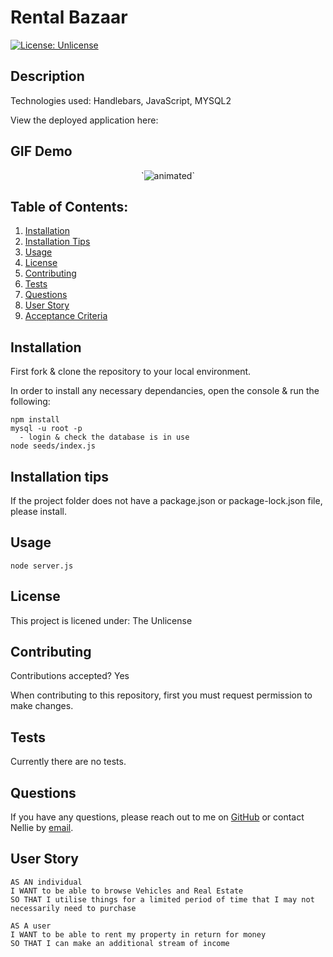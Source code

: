 # Rental Bazaar
[![License: Unlicense](https://img.shields.io/badge/license-Unlicense-blue.svg)](http://unlicense.org/)


## Description
<enter description here>

Technologies used: Handlebars, JavaScript, MYSQL2

View the deployed application here: <placeholder>

## GIF Demo

<p align="center">
  `<img src=" < URL LINK TO GO HERE> " alt="animated" />`
</p>


## Table of Contents:
1. [Installation](#installation)
2. [Installation Tips](#installation-tips)
3. [Usage](#usage)
4. [License](#license)
5. [Contributing](#contributing)
6. [Tests](#tests)
7. [Questions](#questions)
8. [User Story](#user-story)
9. [Acceptance Criteria](#acceptance-criteria)

## Installation
First fork & clone the repository to your local environment.

In order to install any necessary dependancies, open the console & run the following:
```
npm install
mysql -u root -p
  - login & check the database is in use
node seeds/index.js
```

## Installation tips
If the project folder does not have a package.json or package-lock.json file, please install.

## Usage
```
node server.js
```

## License
This project is licened under:
The Unlicense

## Contributing

Contributions accepted? Yes

When contributing to this repository, first you must request permission to make changes.

## Tests
Currently there are no tests.

## Questions
If you have any questions, please reach out to me on [GitHub](https://github.com./8nd8) or contact Nellie by [email](mailto:nelliexdavies@gmail.com).

## User Story
```
AS AN individual
I WANT to be able to browse Vehicles and Real Estate
SO THAT I utilise things for a limited period of time that I may not necessarily need to purchase
  
AS A user
I WANT to be able to rent my property in return for money
SO THAT I can make an additional stream of income  
```
